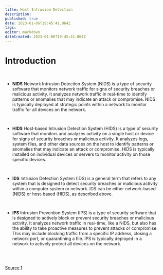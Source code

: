 ```yaml
---
title: Host Intrusion Detection
description: 
published: true
date: 2023-01-06T19:45:41.064Z
tags: 
editor: markdown
dateCreated: 2023-01-06T19:45:41.064Z
---
```


# Introduction
<br />

- **NIDS**
Network Intrusion Detection System (NIDS) is a type of security software that monitors network traffic for signs of security breaches or malicious activity. It analyzes network traffic in real-time to identify patterns or anomalies that may indicate an attack or compromise. NIDS is typically deployed at strategic points within a network to monitor traffic for all devices on the network.
<br />

- **HIDS**
Host-based Intrusion Detection System (HIDS) is a type of security software that monitors and analyzes activity on a single host or device for signs of security breaches or malicious activity. It analyzes logs, system files, and other data sources on the host to identify patterns or anomalies that may indicate an attack or compromise. HIDS is typically installed on individual devices or servers to monitor activity on those specific devices.
<br />

- **IDS**
Intrusion Detection System (IDS) is a general term that refers to any system that is designed to detect security breaches or malicious activity within a computer system or network. IDS can be either network-based (NIDS) or host-based (HIDS), as described above.
<br />

- **IPS**
Intrusion Prevention System (IPS) is a type of security software that is designed to actively block or prevent security breaches or malicious activity. It analyzes network traffic in real-time, like a NIDS, but also has the ability to take proactive measures to prevent attacks or compromise. This may include blocking traffic from a specific IP address, closing a network port, or quarantining a file. IPS is typically deployed in a network to actively protect all devices on the network.

<br />
<br />

[Source 1](https://fhict.instructure.com/courses/12541/pages/reference-host-intrusion-detection-and-prevention-hids?module_item_id=838305) 